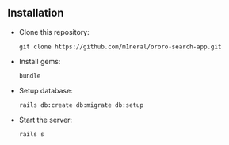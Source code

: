 ## Installation

- Clone this repository:

    ```
    git clone https://github.com/m1neral/ororo-search-app.git
    ```
- Install gems:

    ```
    bundle
    ```
- Setup database:

    ```
    rails db:create db:migrate db:setup
    ```
- Start the server:
    ```
    rails s
    ```